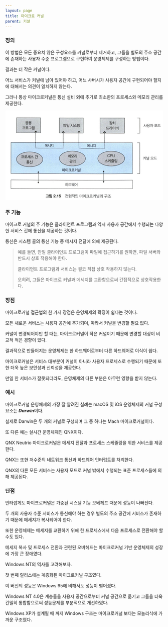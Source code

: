 ```yaml
---
layout: page
title: 마이크로 커널
parent: 커널
---
```


### 정의
이 방법은 모든 중요치 않은 구성요소를 커널로부터 제거하고, 그들을 별도의 주소 공간에 존재하는 사용자 수준 프로그램으로 구현하여 운영체제를 구성하는 방법이다.

결과는 더 작은 커널이다.

어느 서비스가 커널에 남아 있어야 하고, 어느 사버시가 사용자 공간에 구현되어야 할지에 대해서는 의견이 일치하지 않는다.

그러나 통상 마이크로커널은 통신 설비 외에 추가로 최소한의 프로세스와 메모리 관리를 제공한다.

![image](https://github.com/yokikim/osdinostudy_1/blob/main/os_pic/2.15.png?raw=true)

### 주 기능

마이크로 커널의 주 기능은 클라이언트 프로그램과 역시 사용자 공간에서 수행되는 다양한 서비스 간에 통신을 제공하는 것이다.

통신은 시스템 콜의 통신 기능 중 메시지 전달에 의해 제공된다.

> 예를 들면, 만일 클라이언트 프로그램이 파일에 접근하기를 원하면, 파일 서버와 반드시 상호 작용해야 한다.
> 
> 클라이언트 프로그램과 서비스는 결코 직접 상호 작용하지 않는다.
> 
> 오히려, 그들은 마이크로 커널과 메세지를 교환함으로써 간접적으로 상호작용한다.

### 장점

마이크로커널 접근법의 한 가지 장점은 운영체제의 확징이 쉽다는 것이다.

모든 새로운 서비스는 사용자 공간에 추가되며, 따라서 커널을 변경할 필요 없다.

커널이 변경되어야만 할 때는, 마이크로커널이 작은 커널이기 때문에 변경할 대상이 비교적 적은 경향이 있다.

결과적으로 만들어지는 운영체제는 한 하드웨어로부터 다른 하드웨어로 이식이 쉽다.

마이크로커널은 서비스 대부분이 커널이 아니라 사용자 프로세스로 수행되기 때문에 또한 더욱 높은 보안성과 신뢰성을 제공한다.

만일 한 서비스가 잘못되더라도, 운영체제의 다른 부분은 아무런 영향을 받지 않는다.

### 예시

마이크로커널 운영체제의 가장 잘 알려진 실례는 macOS 및 iOS 운영체제의 커널 구성요소는 ***Darwin***이다.

실제로 Darwin은 두 개의 커널로 구성되며 그 중 하나는 Mach 마이크로커널이다.

또 다른 예는 실시간 운영체제인  QNX이다.

QNX Neutrio 마이크로커널은 메세지 전달과 프로세스 스케줄링을 위한 서비스를 제공한다.

QNX는 또한 저수준의 네트워크 통신과 하드웨어 인터럽트를 처리한다.

QNX의 다른 모든 서비스는 사용자 모드로 커널 밖에서 수행되는 표준 프로세스들에 의해 제공된다.

### 단점

안타깝게도 마이크로커널은 가중된 시스템 기능 오베헤드 때문에 성능이 나빠진다.

두 개의 사용자 수준 서비스가 통신해야 하는 경우 별도의 주소 공간에 서비스가 존재하기 때문에 메세지가 복사되어야 한다.

또한 운영체제는 메세지를 교환하기 위해 한 프로세스에서 다음 프로세스로 전환해야 할 수도 있다.

메세지 복사 및 프로세스 전환과 관련된 오버헤드는 마이크로커널 기반 운영체제의 성장에 가장 큰 장애였다.

Windows NT의 역사를 고려해보자.

첫 번째 릴리스에는 계층화된 마이크로커널 구조였다.

이 버전의 성능은 Windows 95에 비해서도 성능이 떨어졌다.

Windows NT 4.0은 계층들을 사용자 공간으로부터 커널 공간으로 옮기고 그들을 더욱 긴밀히 통합함으로써 성능문제를 부분적으로 개선하였다.

Windows XP가 설계될 때 까지 Windows 구조는 마이크로커널 보다는 모놀리식에 가까운 구조였다.